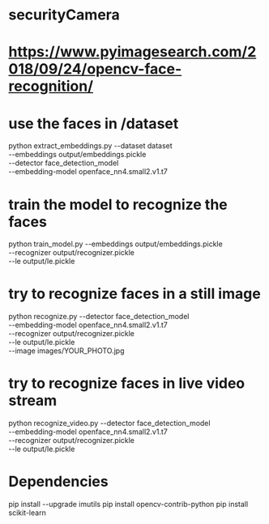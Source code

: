 # securityCamera
# https://www.pyimagesearch.com/2018/09/24/opencv-face-recognition/

# use the faces in /dataset
python extract_embeddings.py --dataset dataset \
	--embeddings output/embeddings.pickle \
	--detector face_detection_model \
	--embedding-model openface_nn4.small2.v1.t7

# train the model to recognize the faces
python train_model.py --embeddings output/embeddings.pickle \
	--recognizer output/recognizer.pickle \
	--le output/le.pickle

# try to recognize faces in a still image
python recognize.py --detector face_detection_model \
	--embedding-model openface_nn4.small2.v1.t7 \
	--recognizer output/recognizer.pickle \
	--le output/le.pickle \
	--image images/YOUR_PHOTO.jpg

# try to recognize faces in live video stream
python recognize_video.py --detector face_detection_model \
	--embedding-model openface_nn4.small2.v1.t7 \
	--recognizer output/recognizer.pickle \
	--le output/le.pickle

# Dependencies
pip install --upgrade imutils
pip install opencv-contrib-python
pip install scikit-learn
